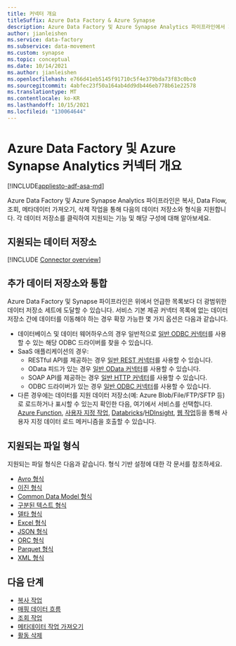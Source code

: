 ```yaml
---
title: 커넥터 개요
titleSuffix: Azure Data Factory & Azure Synapse
description: Azure Data Factory 및 Azure Synapse Analytics 파이프라인에서 지원되는 커넥터를 알아봅니다.
author: jianleishen
ms.service: data-factory
ms.subservice: data-movement
ms.custom: synapse
ms.topic: conceptual
ms.date: 10/14/2021
ms.author: jianleishen
ms.openlocfilehash: e766d41eb5145f91710c5f4e379bda73f83c0bc0
ms.sourcegitcommit: 4abfec23f50a164ab4dd9db446eb778b61e22578
ms.translationtype: MT
ms.contentlocale: ko-KR
ms.lasthandoff: 10/15/2021
ms.locfileid: "130064644"
---
```

# <a name="azure-data-factory-and-azure-synapse-analytics-connector-overview"></a>Azure Data Factory 및 Azure Synapse Analytics 커넥터 개요

[!INCLUDE[appliesto-adf-asa-md](includes/appliesto-adf-asa-md.md)]

Azure Data Factory 및 Azure Synapse Analytics 파이프라인은 복사, Data Flow, 조회, 메타데이터 가져오기, 삭제 작업을 통해 다음의 데이터 저장소와 형식을 지원합니다. 각 데이터 저장소를 클릭하여 지원되는 기능 및 해당 구성에 대해 알아보세요.

## <a name="supported-data-stores"></a>지원되는 데이터 저장소

[!INCLUDE [Connector overview](includes/data-factory-v2-connector-overview.md)]

## <a name="integrate-with-more-data-stores"></a>추가 데이터 저장소와 통합

Azure Data Factory 및 Synapse 파이프라인은 위에서 언급한 목록보다 더 광범위한 데이터 저장소 세트에 도달할 수 있습니다. 서비스 기본 제공 커넥터 목록에 없는 데이터 저장소 간에 데이터를 이동해야 하는 경우 확장 가능한 몇 가지 옵션은 다음과 같습니다.
- 데이터베이스 및 데이터 웨어하우스의 경우 일반적으로 [일반 ODBC 커넥터](connector-odbc.md)를 사용할 수 있는 해당 ODBC 드라이버를 찾을 수 있습니다.
- SaaS 애플리케이션의 경우:
    - RESTful API를 제공하는 경우 [일반 REST 커넥터](connector-rest.md)를 사용할 수 있습니다.
    - OData 피드가 있는 경우 [일반 OData 커넥터](connector-odata.md)를 사용할 수 있습니다.
    - SOAP API를 제공하는 경우 [일반 HTTP 커넥터](connector-http.md)를 사용할 수 있습니다.
    - ODBC 드라이버가 있는 경우 [일반 ODBC 커넥터](connector-odbc.md)를 사용할 수 있습니다.
- 다른 경우에는 데이터를 지원 데이터 저장소(예: Azure Blob/File/FTP/SFTP 등)로 로드하거나 표시할 수 있는지 확인한 다음, 여기에서 서비스를 선택합니다. [Azure Function](control-flow-azure-function-activity.md), [사용자 지정 작업](transform-data-using-dotnet-custom-activity.md), [Databricks](transform-data-databricks-notebook.md)/[HDInsight](transform-data-using-hadoop-hive.md), [웹 작업](control-flow-web-activity.md)등을 통해 사용자 지정 데이터 로드 메커니즘을 호출할 수 있습니다.

## <a name="supported-file-formats"></a>지원되는 파일 형식

지원되는 파일 형식은 다음과 같습니다. 형식 기반 설정에 대한 각 문서를 참조하세요.

- [Avro 형식](format-avro.md)
- [이진 형식](format-binary.md)
- [Common Data Model 형식](format-common-data-model.md)
- [구분된 텍스트 형식](format-delimited-text.md)
- [델타 형식](format-delta.md)
- [Excel 형식](format-excel.md)
- [JSON 형식](format-json.md)
- [ORC 형식](format-orc.md)
- [Parquet 형식](format-parquet.md)
- [XML 형식](format-xml.md)

## <a name="next-steps"></a>다음 단계

- [복사 작업](copy-activity-overview.md)
- [매핑 데이터 흐름](concepts-data-flow-overview.md)
- [조회 작업](control-flow-lookup-activity.md)
- [메타데이터 작업 가져오기](control-flow-get-metadata-activity.md)
- [활동 삭제](delete-activity.md)
